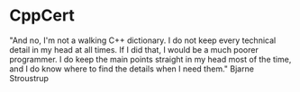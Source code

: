 # CppCert
"And no, I'm not a walking C++ dictionary. I do not keep every technical detail in my head at all times. If I did that, I would be a much poorer programmer. I do keep the main points straight in my head most of the time, and I do know where to find the details when I need them." Bjarne Stroustrup
